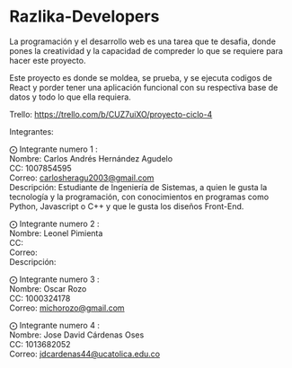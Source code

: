 # Razlika-Developers
La programación y el desarrollo web es una tarea que te desafia, donde pones la creatividad
y la capacidad de compreder lo que se requiere para hacer este proyecto.

Este proyecto es donde se moldea, se prueba, y se ejecuta codigos de React y porder tener 
una aplicación funcional con su respectiva base de datos y todo lo que ella requiera.

Trello: https://trello.com/b/CUZ7uiXO/proyecto-ciclo-4

Integrantes:

⨀ Integrante numero 1 : <br />
Nombre: Carlos Andrés Hernández Agudelo <br />
CC: 1007854595 <br />
Correo: carlosheragu2003@gmail.com <br />
Descripción: Estudiante de Ingeniería de Sistemas, a quien le gusta la tecnología y la programación, con conocimientos en programas como Python, Javascript o C++ y que le gusta los diseños Front-End. <br />

⨀ Integrante numero 2 : <br />
Nombre: Leonel Pimienta <br />
CC:  <br />
Correo:  <br />
Descripción:  <br />

⨀ Integrante numero 3 : <br />
Nombre: Oscar Rozo <br />
CC: 1000324178 <br />
Correo: michorozo@gmail.com <br />


⨀ Integrante numero 4 : <br />
Nombre: Jose David Cárdenas Oses <br />
CC: 1013682052 <br />
Correo: jdcardenas44@ucatolica.edu.co <br />
